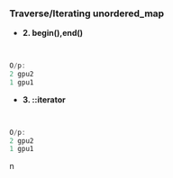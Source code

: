 ### Traverse/Iterating unordered_map


- **2. begin(),end()**
```c++

  
O/p:
2 gpu2
1 gpu1  
```

- **3. ::iterator**
```c++

  
O/p:
2 gpu2
1 gpu1  
```  
n
